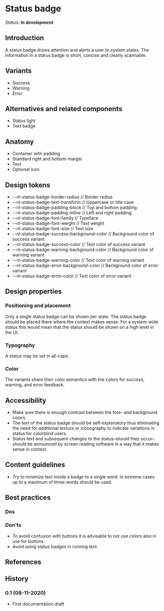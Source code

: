 # Status badge

*Status: **In development***

## Introduction

A status badge draws attention and alerts a user to system states. The information in a status badge is short, concise and clearly scannable.

## Variants

- Success
- Warning
- Error

## Alternatives and related components

- Status light
- Text badge

## Anatomy

- Container with padding
- Standard right and bottom-margin
- Text
- Optional icon

## Design tokens
- --nl-status-badge-border-radius // Border radius
- --nl-status-badge-text-transform // Uppercase or title case
- --nl-status-badge-padding-block // Top and bottom padding
- --nl-status-badge-padding-inline // Left and right padding
- --nl-status-badge-font-family // Typeface
- --nl-status-badge-font-weight // Text weight
- --nl-status-badge-font-size // Text size
- --nl-status-badge-success-background-color // Background color of success variant
- --nl-status-badge-success-color // Text color of success variant
- --nl-status-badge-warning-background-color // Background color of warning variant
- --nl-status-badge-warning-color // Text color of warning variant
- --nl-status-badge-error-background-color // Background color of error variant
- --nl-status-badge-error-color // Text color of error variant

## Design properties

### Positioning and placement

Only a single status badge can be shown per state. The status badge should be placed there where the context makes sense. For a system-wide status this would mean that the status should be shown on a high level in the UI.

### Typography

A status may be set in all-caps.

### Color

The variants share their color semantics with the colors for success, warning, and error feedback.

## Accessibility

- Make sure there is enough contrast between the fore- and background colors.
- The text of the status badge should be self-explanatory thus eliminating the need for additional texture or iconography to indicate variations in status for colorblind users.
- Status text and subsequent changes to the status–should they occur–should be announced by screen reading software in a way that it makes sense in context.

## Content guidelines

- Try to minimize text inside a badge to a single word. In extreme cases up to a maximum of three words should be used.

## Best practices

### Dos

### Don'ts

- To avoid confusion with buttons it is advisable to not use colors also in use for buttons.
- Avoid using status badges in running text.

## References

## History

### 0.1 (08-11-2020)

- First documentation draft
